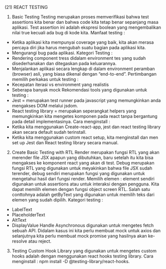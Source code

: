 (21) REACT TESTING

1.  Basic Testing
    Testing merupakan proses memverifikasi bahwa test assertions kita benar dan bahwa code kita tetap benar sepanjang masa aplikasi. Test assertion ini adalah ekspresi boolean yang mengembalikan nilai true kecuali ada bug di kode kita.
    Manfaat testing :

- Ketika aplikasi kita mempunyai coverage yang baik, kita akan merasa percaya diri jika harus mengubah suatu bagian pada aplikasi kita.
- Mengurangi bug pada aplikasi.
  Kategori Testing :
- Rendering component tress didalam environment tes yang sudah disederhanakan dan ditegaskan pada keluarannya.
- Menjalankan aplikasi secara lengkap di dalam environment peramban (browser) asli, yang biasa dikenal dengan “end-to-end”.
  Pertimbangan memilih perkakas untuk testing :
- Kecepatan iterasi vs environment yang realistis
- Seberapa banyak mock
  Rekomendasi tools yang digunakan untuk testing :
- Jest = merupakan test runner pada javascript yang memungkinkan anda mengakses DOM melalui jsdom.
- React testing library = merupakan seperangkat helpers yang memungkinkan kita mengetes komponen pada react tanpa bergantung pada detail implementasinya.
  Cara menginstall :
- Ketika kita menggunakan Create-react-app, jest dan react testing library akan secara default sudah terinstall.
- Ketika kita menggunakan custom react setup, kita menginstall dan men set up Jest dan React testing library secara manual.

2. Create Basic Testing with RTL
   Render merupakan fungsi RTL yang akan merender file JSX apapun yang dibutuhkan, baru setelah itu kita bisa mengakses ke komponent react yang akan di test.
   Debug merupakan fungsi RTL yang digunakan untuk meyakinkan bahwa file JSX sudah terender, debug sendiri merupakan fungsi yang digunakan untuk mengetahui hasil dari fungsi render.
   Memilih elemen : element sendiri digunakan untuk assertions atau untuk interaksi dengan pengguna. Kita dapat memilih elemen dengan fungsi object screen RTL. Salah satu conttohnya adalah getByText yang digunakan untuk memilih teks dari elemen yang sudah dipilih.
   Kategori testing :

- LabelText
- PlaceholderText
- AltText
- DisplayValue
  Handle Asynchronous digunakan untuk mengetes fetch sebuah API. Didalam kasus ini kita perlu membuat mock untuk axios dan selanjutnya kita perlu membuat mock promise yang hasilnya akan ke-resolve atau reject.

3. Testing Custom Hook
   Library yang digunakan untuk mengetes custom hooks adalah dengan menggunakan react hooks testing library. Cara menginstall : npm install -D @testing-library/react-hooks.
